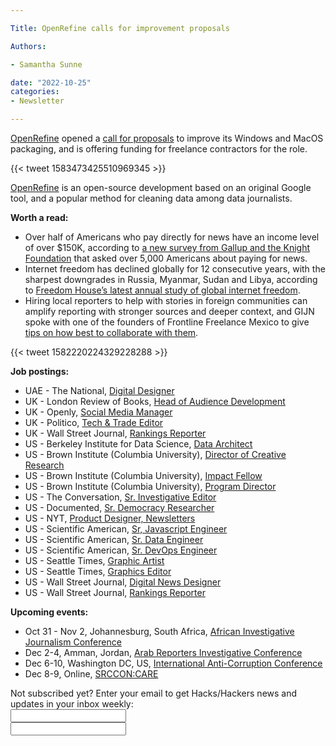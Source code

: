 ```yaml
---

Title: OpenRefine calls for improvement proposals

Authors: 

- Samantha Sunne

date: "2022-10-25" 
categories: 
- Newsletter 

---
```


[OpenRefine](https://openrefine.org/) opened a [call for proposals](https://openrefine.org/blog/2022/09/30/windows-macos-packaging.html) to improve its Windows and MacOS packaging, and is offering funding for freelance contractors for the role.

{{< tweet 1583473425510969345 >}}

[OpenRefine](https://openrefine.org/) is an open-source development based on an original Google tool, and a popular method for cleaning data among data journalists.

**Worth a read:**



* Over half of Americans who pay directly for news have an income level of over $150K, according to [a new survey from Gallup and the Knight Foundation](https://www.niemanlab.org/2022/10/rich-americans-more-likely-to-pay-for-news/?utm_source=Weekly+Lab+email+list&utm_campaign=cc244d811f-weeklylabemail&utm_medium=email&utm_term=0_8a261fca99-cc244d811f-396331065) that asked over 5,000 Americans about paying for news.
* Internet freedom has declined globally for 12 consecutive years, with the sharpest downgrades in Russia, Myanmar, Sudan and Libya, according to [Freedom House’s latest annual study of global internet freedom](https://freedomhouse.org/report/freedom-net/2022/countering-authoritarian-overhaul-internet).
* Hiring local reporters to help with stories in foreign communities can amplify reporting with stronger sources and deeper context, and GIJN spoke with one of the founders of Frontline Freelance Mexico to give [tips on how best to collaborate with them](https://gijn.org/2022/10/20/fixer-or-collaborator-tips-for-hiring-local-reporters/).

{{< tweet 1582220224329228288 >}}

**Job postings:**



* UAE - The National, [Digital Designer](https://www.journalism.co.uk/media-jobs/digital-designer/s75/a975213/)
* UK - London Review of Books, [Head of Audience Development](https://www.cisionjobs.co.uk/job/108866/london-review-of-books-head-of-audience-development/?LinkSource=PremiumListing)
* UK - Openly, [Social Media Manager](https://www.journalism.co.uk/media-jobs/social-media-manager/s75/a974927/)
* UK - Politico, [Tech & Trade Editor](https://www.cisionjobs.co.uk/job/108805/politico-editor-tech-and-trade-london-/?LinkSource=PremiumListing)
* UK - Wall Street Journal, [Rankings Reporter](https://wsj.jobs/london-gbr/rankings-reporter/98B87783AAB944988196DAF216469645/job/?vs=23&utm_source=RR%20XML%20Feed-DE&utm_medium=Other&utm_campaign=RR%20XML%20Feed)
* US - Berkeley Institute for Data Science, [Data Architect](https://careerspub.universityofcalifornia.edu/psp/ucb/EMPLOYEE/HRMS/c/HRS_HRAM.HRS_APP_SCHJOB.GBL?Page=HRS_APP_JBPST&Action=U&FOCUS=Applicant&SiteId=21&JobOpeningId=42698&PostingSeq=1)
* US - Brown Institute (Columbia University), [Director of Creative Research](https://brown.columbia.edu/new-opportunities/)
* US - Brown Institute (Columbia University), [Impact Fellow](https://brown.columbia.edu/new-opportunities/)
* US - Brown Institute (Columbia University), [Program Director](https://opportunities.columbia.edu/cw/en-us/job/529452?lApplicationSubSourceID=)
* US - The Conversation, [Sr. Investigative Editor](https://inn.org/job/the-conversation-u-s-8-senior-investigative-editor/)
* US - Documented, [Sr. Democracy Researcher](https://www.ire.org/job-center/senior-democracy-researcher/)
* US - NYT, [Product Designer, Newsletters](https://nytimes.wd5.myworkdayjobs.com/en-US/NYT/job/Product-Designer--Newsletters_REQ-013574-2)
* US - Scientific American, [Sr, Javascript Engineer](https://careers.springernature.com/job/New-York-Senior-JavaScript-Engineer%2C-Scientific-American/862155001/)
* US - Scientific American, [Sr. Data Engineer](https://careers.springernature.com/job/New-York-Senior-Data-Engineer%2C-Scientific-American/859468401/)
* US - Scientific American, [Sr. DevOps Engineer](https://careers.springernature.com/job/New-York-Senior-DevOps-Engineer/856127901/)
* US - Seattle Times, [Graphic Artist](https://careers.journalists.org/jobs/17622430/graphic-artist)
* US - Seattle Times, [Graphics Editor](https://careers.journalists.org/jobs/17622500/graphics-editor)
* US - Wall Street Journal, [Digital News Designer](https://www.cisionjobs.co.uk/job/108858/digital-news-designer-the-wall-street-journal-ny/)
* US - Wall Street Journal, [Rankings Reporter](https://wsj.jobs/new-york-ny/rankings-reporter/2F47583479A7433D91DD564B85A7AF05/job/?vs=23&utm_source=RR%20XML%20Feed-DE&utm_medium=Other&utm_campaign=RR%20XML%20Feed)

**Upcoming events:**



* Oct 31 - Nov 2, Johannesburg, South Africa, [African Investigative Journalism Conference](https://aijc.africa/)
* Dec 2-4, Amman, Jordan, [Arab Reporters Investigative Conference](https://arij22.arij.net/)
* Dec 6-10, Washington DC, US, [International Anti-Corruption Conference](https://www.transparency.org/en/news/dates-2022-international-anti-corruption-conference-uprooting-corruption-defending-democratic-values)
* Dec 8-9, Online, [SRCCON:CARE](https://srccon.org/?mc_cid=5c412282d9&mc_eid=aadc0ecfa8)

<div id="mc_embed_signup"><form id="mc-embedded-subscribe-form" class="validate" action="//hackshackers.us1.list-manage.com/subscribe/post?u=c56f2e53d5ed6ef87f8aaa75c&amp;id=fb2bc6f10b" method="post" name="mc-embedded-subscribe-form" novalidate="" target="_blank">

<div id="mc_embed_signup_scroll">

<div class="mc-field-group"><label for="mce-EMAIL">Not subscribed yet? Enter your email to get Hacks/Hackers news and updates in your inbox weekly:  </label></div>

<div class="mc-field-group"><input id="mce-EMAIL" class="required email" name="EMAIL" type="email" value="" /></div>

<!-- real people should not fill this in and expect good things - do not remove this or risk form bot signups-->

<div style="position: absolute; left: -5000px;"><input tabindex="-1" name="b_c56f2e53d5ed6ef87f8aaa75c_fb2bc6f10b" type="text" value="" /></div>

<div class="clear"><input id="mc-embedded-subscribe" class="button" name="subscribe" typ
